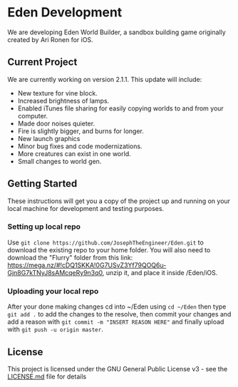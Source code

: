 # Eden Development
We are developing Eden World Builder, a sandbox building game originally created by Ari Ronen for iOS.

## Current Project
We are currently working on version 2.1.1. This update will include:
* New texture for vine block.
* Increased brightness of lamps.
* Enabled iTunes file sharing for easily copying worlds to and from your computer.
* Made door noises quieter.
* Fire is slightly bigger, and burns for longer.
* New launch graphics
* Minor bug fixes and code modernizations.
* More creatures can exist in one world.
* Small changes to world gen. 

## Getting Started

These instructions will get you a copy of the project up and running on your local machine for development and testing purposes.

### Setting up local repo

Use `git clone https://github.com/JosephTheEngineer/Eden.git` to download the existing repo to your home folder. You will also need to download the "Flurry" folder from this link: https://mega.nz/#!cDQ1SKKA!0G7USvZ3Yf79QOQ6u-Gjn8G7kTNyJ8sAMcqeRy9n3q0, unzip it, and place it inside /Eden/iOS.

### Uploading your local repo

After your done making changes cd into ~/Eden using `cd ~/Eden` then type `git add .` to add the changes to the resolve, then commit your changes and add a reason with `git commit -m "INSERT REASON HERE"` and finally upload with `git push -u origin master`.

## License

This project is licensed under the GNU General Public License v3 - see the [LICENSE.md](LICENSE.md) file for details
